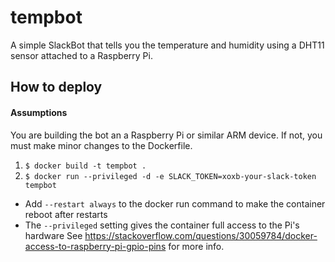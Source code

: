 # tempbot
A simple SlackBot that tells you the temperature and humidity using a DHT11 sensor attached to a Raspberry Pi.

## How to deploy
#### Assumptions
You are building the bot an a Raspberry Pi or similar ARM device. If not, you must make minor changes to the Dockerfile.
1. `$ docker build -t tempbot .`
2. `$ docker run --privileged -d -e SLACK_TOKEN=xoxb-your-slack-token tempbot`
* Add `--restart always` to the docker run command to make the container reboot after restarts
* The `--privileged` setting gives the container full access to the Pi's hardware
See https://stackoverflow.com/questions/30059784/docker-access-to-raspberry-pi-gpio-pins for more info.
